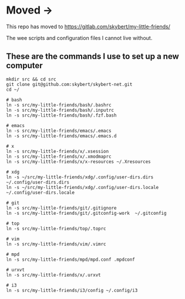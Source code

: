 # Moved →
This repo has moved to https://gitlab.com/skybert/my-little-friends/


The wee scripts and configuration files I cannot live without.


## These are the commands I use to set up a new computer

```
mkdir src && cd src
git clone git@github.com:skybert/skybert-net.git
cd ~/

# bash
ln -s src/my-little-friends/bash/.bashrc 
ln -s src/my-little-friends/bash/.inputrc
ln -s src/my-little-friends/bash/.fzf.bash

# emacs
ln -s src/my-little-friends/emacs/.emacs
ln -s src/my-little-friends/emacs/.emacs.d

# x
ln -s src/my-little-friends/x/.xsession
ln -s src/my-little-friends/x/.xmodmaprc
ln -s src/my-little-friends/x/x-resources ~/.Xresources

# xdg
ln -s ~/src/my-little-friends/xdg/.config/user-dirs.dirs ~/.config/user-dirs.dirs
ln -s ~/src/my-little-friends/xdg/.config/user-dirs.locale ~/.config/user-dirs.locale

# git
ln -s src/my-little-friends/git/.gitignore
ln -s src/my-little-friends/git/.gitconfig-work  ~/.gitconfig 

# top
ln -s src/my-little-friends/top/.toprc

# vim
ln -s src/my-little-friends/vim/.vimrc

# mpd
ln -s src/my-little-friends/mpd/mpd.conf .mpdconf

# urxvt
ln -s src/my-little-friends/x/.urxvt 

# i3
ln -s src/my-little-friends/i3/config ~/.config/i3

```
